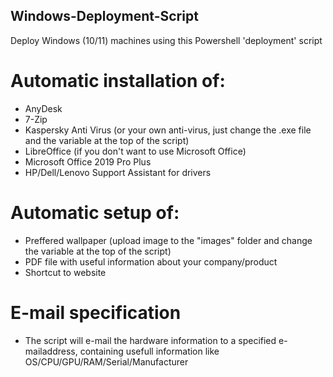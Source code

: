 ## Windows-Deployment-Script
Deploy Windows (10/11) machines using this Powershell 'deployment' script


# Automatic installation of:
- AnyDesk
- 7-Zip
- Kaspersky Anti Virus (or your own anti-virus, just change the .exe file and the variable at the top of the script)
- LibreOffice (if you don't want to use Microsoft Office)
- Microsoft Office 2019 Pro Plus
- HP/Dell/Lenovo Support Assistant for drivers 


# Automatic setup of:
- Preffered wallpaper (upload image to the "images" folder and change the variable at the top of the script)
- PDF file with useful information about your company/product
- Shortcut to website 

# E-mail specification
- The script will e-mail the hardware information to a specified e-mailaddress, containing usefull information like OS/CPU/GPU/RAM/Serial/Manufacturer
